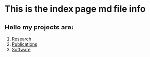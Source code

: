 # This is the index page md file info

## Hello my projects are:
1. [Research](/pages/research/)
1. [Publications](/pages/publications/)
2. [Software](/pages/software/)
